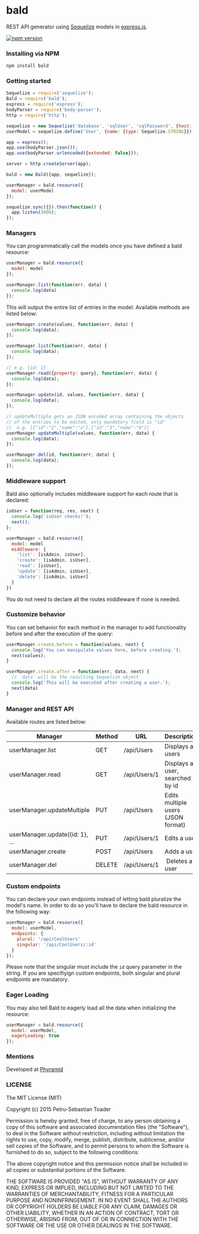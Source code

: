 # bald
REST API generator using [Sequelize](http://www.sequelizejs.com/) models in [express.js](http://expressjs.com/).

[![npm version](https://badge.fury.io/js/bald.svg)](http://badge.fury.io/js/bald)

### Installing via NPM
```bash
npm install bald
```

### Getting started
```javascript
Sequelize = require('sequelize');
Bald = require('bald');
express = require('express');
bodyParser = require('body-parser');
http = require('http');

sequelize = new Sequelize('database', 'sqlUser', 'sqlPassword', {host: 'sqlHost'});
userModel = sequelize.define('User', {name: {type: Sequelize.STRING}});

app = express();
app.use(bodyParser.json());
app.use(bodyParser.urlencoded({extended: false}));

server = http.createServer(app);

bald = new Bald({app, sequelize});

userManager = bald.resource({
  model: userModel
});

sequelize.sync({}).then(function() {
  app.listen(3000);
});
```

### Managers

You can programmatically call the models once you have defined a bald resource:

```javascript
userManager = bald.resource({
  model: model
});

userManager.list(function(err, data) {
  console.log(data)
});
```

This will output the entire list of entries in the model. Available methods are listed below:

```javascript
userManager.create(values, function(err, data) {
  console.log(data);
});

userManager.list(function(err, data) {
  console.log(data);
});

// e.g. {id: 1}
userManager.read({property: query}, function(err, data) {
  console.log(data);
});

userManager.update(id, values, function(err, data) {
  console.log(data);
});

// updateMultiple gets an JSON encoded array containing the objects
// of the entries to be edited, only mandatory field is "id"
//  e.g. [{"id":"2","name":"a"},{"id":"3","name":"b"}]
userManager.updateMultiple(values, function(err, data) {
  console.log(data);
});

userManager.del(id, function(err, data) {
  console.log(data);
});
```

### Middleware support

Bald also optionally includes middleware support for each route that is declared:

```javascript
isUser = function(req, res, next) {
  console.log('isUser checks!');
  next();
};

userManager = bald.resource({
  model: model
  middleware: {
    'list': [isAdmin, isUser],
    'create': [isAdmin, isUser],
    'read': [isUser],
    'update': [isAdmin, isUser],
    'delete': [isAdmin, isUser]
  }
})
```

You do not need to declare all the routes middleware if none is needed.

### Customize behavior

You can set behavior for each method in the manager to add functionality before and after the execution of the query:

```javascript
userManager.create.before = function(values, next) {
  console.log('You can manipulate values here, before creating.');
  next(values);
}

userManager.create.after = function(err, data, next) {
  // `data` will be the resulting Sequelize object
  console.log('This will be executed after creating a user.');
  next(data)
}
```

### Manager and REST API

Available routes are listed below:

Manager | Method | URL | Description
------- | -------|-----| ------------
userManager.list | GET | /api/Users | Displays all users
userManager.read | GET | /api/Users/1 | Displays a user, searched by id
userManager.updateMultiple | PUT | /api/Users | Edits multiple users (JSON format)
userManager.update({id: 1}, ... | PUT | /api/Users/1 | Edits a user
userManager.create | POST | /api/Users | Adds a user
userManager.del | DELETE | /api/Users/1 | Deletes a user

### Custom endpoints

You can declare your own endpoints instead of letting bald pluralize the model's name. In order to do so you'll have to declare the bald resource in the following way:

```javascript
userManager = bald.resource({
  model: userModel,
  endpoints: {
    plural: '/api/CoolUsers'
    singular: '/api/CoolUsers/:id'
  }
});
```

Please note that the singular must include the `id` query parameter in the string. If you are specifiyign custom endpoints, both singular and plural endpoints are mandatory.


### Eager Loading

You may also tell Bald to eagerly load all the data when initializing the resource:

```javascript
userManager = bald.resource({
  model: userModel,
  eagerLoading: true
});
```

### Mentions

Developed at [Phyramid](http://phyramid.com)

### LICENSE

The MIT License (MIT)

Copyright (c) 2015 Petru-Sebastian Toader

Permission is hereby granted, free of charge, to any person obtaining a copy
of this software and associated documentation files (the "Software"), to deal
in the Software without restriction, including without limitation the rights
to use, copy, modify, merge, publish, distribute, sublicense, and/or sell
copies of the Software, and to permit persons to whom the Software is
furnished to do so, subject to the following conditions:

The above copyright notice and this permission notice shall be included in all
copies or substantial portions of the Software.

THE SOFTWARE IS PROVIDED "AS IS", WITHOUT WARRANTY OF ANY KIND, EXPRESS OR
IMPLIED, INCLUDING BUT NOT LIMITED TO THE WARRANTIES OF MERCHANTABILITY,
FITNESS FOR A PARTICULAR PURPOSE AND NONINFRINGEMENT. IN NO EVENT SHALL THE
AUTHORS OR COPYRIGHT HOLDERS BE LIABLE FOR ANY CLAIM, DAMAGES OR OTHER
LIABILITY, WHETHER IN AN ACTION OF CONTRACT, TORT OR OTHERWISE, ARISING FROM,
OUT OF OR IN CONNECTION WITH THE SOFTWARE OR THE USE OR OTHER DEALINGS IN THE
SOFTWARE.
